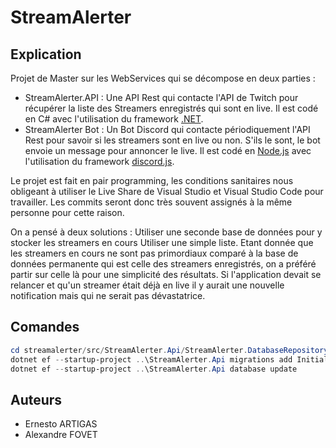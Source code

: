 # StreamAlerter

## Explication

Projet de Master sur les WebServices qui se décompose en deux parties :
- StreamAlerter.API : Une API Rest qui contacte l'API de Twitch pour récupérer la liste des Streamers enregistrés qui sont en live. Il est codé en C# avec l'utilisation du framework [.NET](https://dotnet.microsoft.com).
- StreamAlerter Bot : Un Bot Discord qui contacte périodiquement l'API Rest pour savoir si les streamers sont en live ou non. S'ils le sont, le bot envoie un message pour annoncer le live. Il est codé en [Node.js](https://nodejs.org/en/) avec l'utilisation du framework [discord.js](https://discord.js.org/#/).

Le projet est fait en pair programming, les conditions sanitaires nous obligeant à utiliser le Live Share de Visual Studio et Visual Studio Code pour travailler. Les commits seront donc très souvent assignés à la même personne pour cette raison.

On a pensé à deux solutions :
Utiliser une seconde base de données pour y stocker les streamers en cours
Utiliser une simple liste.
Etant donnée que les streamers en cours ne sont pas primordiaux comparé à la base de données permanente qui est celle des streamers enregistrés, on a préféré partir sur celle là pour une simplicité des résultats. Si l'application devait se relancer et qu'un streamer était déjà en live il y aurait une nouvelle notification mais qui ne serait pas dévastatrice. 

## Comandes

```ps1
cd streamalerter/src/StreamAlerter.Api/StreamAlerter.DatabaseRepository
dotnet ef --startup-project ..\StreamAlerter.Api migrations add InitialCreate
dotnet ef --startup-project ..\StreamAlerter.Api database update
```

## Auteurs
- Ernesto ARTIGAS
- Alexandre FOVET